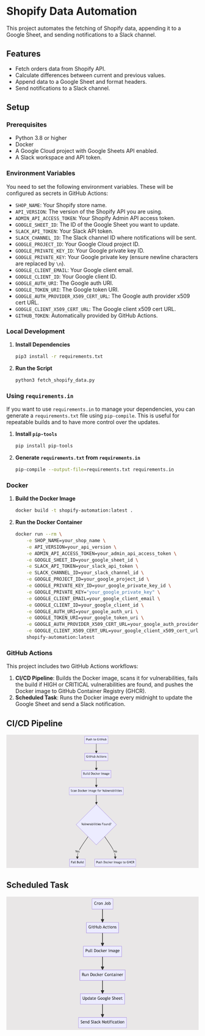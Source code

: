 # Shopify Data Automation

This project automates the fetching of Shopify data, appending it to a Google Sheet, and sending notifications to a Slack channel.

## Features

- Fetch orders data from Shopify API.
- Calculate differences between current and previous values.
- Append data to a Google Sheet and format headers.
- Send notifications to a Slack channel.

## Setup

### Prerequisites

- Python 3.8 or higher
- Docker
- A Google Cloud project with Google Sheets API enabled.
- A Slack workspace and API token.

### Environment Variables

You need to set the following environment variables. These will be configured as secrets in GitHub Actions:

- `SHOP_NAME`: Your Shopify store name.
- `API_VERSION`: The version of the Shopify API you are using.
- `ADMIN_API_ACCESS_TOKEN`: Your Shopify Admin API access token.
- `GOOGLE_SHEET_ID`: The ID of the Google Sheet you want to update.
- `SLACK_API_TOKEN`: Your Slack API token.
- `SLACK_CHANNEL_ID`: The Slack channel ID where notifications will be sent.
- `GOOGLE_PROJECT_ID`: Your Google Cloud project ID.
- `GOOGLE_PRIVATE_KEY_ID`: Your Google private key ID.
- `GOOGLE_PRIVATE_KEY`: Your Google private key (ensure newline characters are replaced by `\n`).
- `GOOGLE_CLIENT_EMAIL`: Your Google client email.
- `GOOGLE_CLIENT_ID`: Your Google client ID.
- `GOOGLE_AUTH_URI`: The Google auth URI.
- `GOOGLE_TOKEN_URI`: The Google token URI.
- `GOOGLE_AUTH_PROVIDER_X509_CERT_URL`: The Google auth provider x509 cert URL.
- `GOOGLE_CLIENT_X509_CERT_URL`: The Google client x509 cert URL.
- `GITHUB_TOKEN`: Automatically provided by GitHub Actions.

### Local Development

1. **Install Dependencies**

    ```sh
    pip3 install -r requirements.txt
    ```

2. **Run the Script**

    ```sh
    python3 fetch_shopify_data.py
    ```

### Using `requirements.in`

If you want to use `requirements.in` to manage your dependencies, you can generate a `requirements.txt` file using `pip-compile`. This is useful for repeatable builds and to have more control over the updates.

1. **Install `pip-tools`**

    ```sh
    pip install pip-tools
    ```

2. **Generate `requirements.txt` from `requirements.in`**

    ```sh
    pip-compile --output-file=requirements.txt requirements.in
    ```


### Docker

1. **Build the Docker Image**

    ```sh
    docker build -t shopify-automation:latest .
    ```

2. **Run the Docker Container**

    ```sh
    docker run --rm \
        -e SHOP_NAME=your_shop_name \
        -e API_VERSION=your_api_version \
        -e ADMIN_API_ACCESS_TOKEN=your_admin_api_access_token \
        -e GOOGLE_SHEET_ID=your_google_sheet_id \
        -e SLACK_API_TOKEN=your_slack_api_token \
        -e SLACK_CHANNEL_ID=your_slack_channel_id \
        -e GOOGLE_PROJECT_ID=your_google_project_id \
        -e GOOGLE_PRIVATE_KEY_ID=your_google_private_key_id \
        -e GOOGLE_PRIVATE_KEY="your_google_private_key" \
        -e GOOGLE_CLIENT_EMAIL=your_google_client_email \
        -e GOOGLE_CLIENT_ID=your_google_client_id \
        -e GOOGLE_AUTH_URI=your_google_auth_uri \
        -e GOOGLE_TOKEN_URI=your_google_token_uri \
        -e GOOGLE_AUTH_PROVIDER_X509_CERT_URL=your_google_auth_provider_x509_cert_url \
        -e GOOGLE_CLIENT_X509_CERT_URL=your_google_client_x509_cert_url \
        shopify-automation:latest
    ```

### GitHub Actions

This project includes two GitHub Actions workflows:

1. **CI/CD Pipeline**: Builds the Docker image, scans it for vulnerabilities, fails the build if HIGH or CRITICAL vulnerabilities are found, and pushes the Docker image to GitHub Container Registry (GHCR).
2. **Scheduled Task**: Runs the Docker image every midnight to update the Google Sheet and send a Slack notification.

## CI/CD Pipeline

![CI/CD Pipeline](/images/ci-cd.png)

## Scheduled Task

![Scheduled Task](/images/schedule.png)



